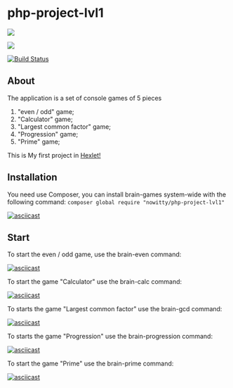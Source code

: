 # php-project-lvl1

<a href="https://codeclimate.com/github/Nowitty/php-project-lvl1/maintainability"><img src="https://api.codeclimate.com/v1/badges/411831c53c9235896a42/maintainability" /></a>

<a href="https://codeclimate.com/github/Nowitty/php-project-lvl1/test_coverage"><img src="https://api.codeclimate.com/v1/badges/411831c53c9235896a42/test_coverage" /></a>

[![Build Status](https://travis-ci.com/Nowitty/php-project-lvl1.svg?branch=master)](https://travis-ci.com/Nowitty/php-project-lvl1)

## About
The application is a set of console games of 5 pieces
1) "even / odd" game;
2) "Calculator" game;
3) "Largest common factor" game;
4) "Progression" game;
5) "Prime" game;

This is My first project in [Hexlet!](https://ru.hexlet.io/u/vitaminkin)

## Installation

You need use Composer, you can install brain-games system-wide with the following command:
        `composer global require "nowitty/php-project-lvl1"`

[![asciicast](https://asciinema.org/a/Uj8kQZZHpwsWHtW2qnsAr66QH.svg)](https://asciinema.org/a/Uj8kQZZHpwsWHtW2qnsAr66QH)

## Start

To start the even / odd game, use the brain-even command:

[![asciicast](https://asciinema.org/a/XP8qkdp0bl2ihQZ88XcuguVLM.svg)](https://asciinema.org/a/XP8qkdp0bl2ihQZ88XcuguVLM)

To start the game "Calculator" use the brain-calc command:

[![asciicast](https://asciinema.org/a/WeMU8byRvSVChbaEKLZxt6dqo.svg)](https://asciinema.org/a/WeMU8byRvSVChbaEKLZxt6dqo)

To starts the game "Largest common factor" use the brain-gcd command:

[![asciicast](https://asciinema.org/a/uwUBbFaxLPenHcefnRtBmCA1N.svg)](https://asciinema.org/a/uwUBbFaxLPenHcefnRtBmCA1N)

To starts the game "Progression" use the brain-progression command:

[![asciicast](https://asciinema.org/a/PYNXRla4U2nQxAD2OZnruDhqY.svg)](https://asciinema.org/a/PYNXRla4U2nQxAD2OZnruDhqY)

To start the game "Prime" use the brain-prime command:

[![asciicast](https://asciinema.org/a/eH7tReM803Ee7k1M6LNQkpIbW.svg)](https://asciinema.org/a/eH7tReM803Ee7k1M6LNQkpIbW)
